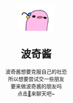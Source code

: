 <div align=center  >
<img decoding="async" src="img/bocchi.png" width="20%" >   

# 波奇酱  
波奇酱想要克服自己的社恐  
所以想要尝试交一些朋友  
要来做波奇酱的朋友吗  
点击[🐧](http://qm.qq.com/cgi-bin/qm/qr?_wv=1027&k=bLUWoAmORMaCrGR5bxeA4tF967jkS7my&authKey=2qRnyVMXaf8tsBNujVX1qpqgP9Js8C1zFL7%2Bv4Xx4cQK68NVBONxZXbC8qBD%2BC0j&noverify=0&group_code=828718344)来聊天吧~ 


</div>